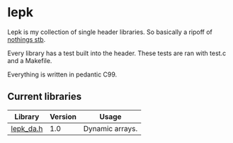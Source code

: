 # lepk
Lepk is my collection of single header libraries. So basically a ripoff of [nothings stb](https://github.com/nothing/stb).

Every library has a test built into the header. These tests are ran with test.c and a Makefile.

Everything is written in pedantic C99.

## Current libraries
| Library | Version | Usage |
| - | - | - |
| [lepk_da.h](lepk_da.h) | 1.0 | Dynamic arrays. | 

